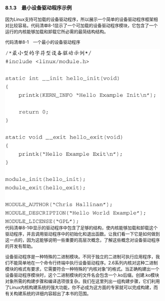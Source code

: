 ### 8.1.3　最小设备驱动程序示例

因为Linux支持可加载的设备驱动程序，所以展示一个简单的设备驱动程序框架相对比较容易。代码清单8-1显示了一个可加载的设备驱动程序模块，它包含了一个运行的内核能够加载和卸载它所必需的最简结构结构。

代码清单8-1　一个最小的设备驱动程序



![158.jpg](../images/158.jpg)
代码清单8-1中显示的驱动程序中包含了足够的结构，使内核能够加载和卸载这个驱动程序，并且调用驱动程序中的初始化和退出函数。让我们看一下它是如何做到这一点的，因为这能够说明一些重要的高层次概念，了解这些概念对设备驱动程序的开发有帮助。

设备驱动程序是一种特殊的二进制模块。不同于独立的二进制可执行应用程序，我们不能简单地在一个命令行终端中执行设备驱动程序。2.6系列内核对这种二进制模块的格式有要求，它需要符合一种特殊的“内核对象”的格式。当正确构建出一个设备驱动程序模块时，这个二进制模块的文件名会包含一个.ko后缀。创建.ko模块对象所需的构建步骤和编译选项很复杂。我们在这里列出一组构建步骤，它们利用了Linux内核构建系统的强大功能，你不必成为这方面的专家就可以完成构建，而有关构建系统的详细内容超出了本书的范围。

